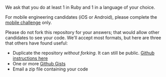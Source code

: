 We ask that you do at least 1 in Ruby and 1 in a language  of your choice.

For mobile engineering candidates (iOS or Android), please complete the [mobile challenge](https://github.com/avantcredit/programming_challenges/blob/master/mobile.md) only. 

Please do not fork this repository for your answers; that would allow other candidates to see your code. We'll accept most formats, but here are three that others have found useful:
- Duplicate the repository *without forking*. It can still be public. [Github instructions here](https://help.github.com/articles/duplicating-a-repository/)
- One or more [Github Gists](https://gist.github.com/)
- Email a zip file containing your code
